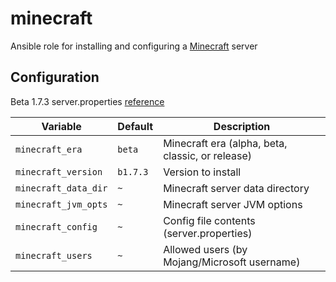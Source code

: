 # minecraft
Ansible role for installing and configuring a [Minecraft](https://minecraft.wiki/w/Tutorials/Setting_up_a_server) server

## Configuration
Beta 1.7.3 server.properties [reference](https://old.reddit.com/r/GoldenAgeMinecraft/comments/14itvbx/how_to_correctly_set_up_a_minecraft_alphabeta/)

| Variable | Default | Description |
| -------- | ------- | ----------- |
| `minecraft_era` | `beta` | Minecraft era (alpha, beta, classic, or release) |
| `minecraft_version` | `b1.7.3` | Version to install |
| `minecraft_data_dir` | `~` | Minecraft server data directory |
| `minecraft_jvm_opts` | `~` | Minecraft server JVM options |
| `minecraft_config` | `~` | Config file contents (server.properties) |
| `minecraft_users` | `~` | Allowed users (by Mojang/Microsoft username) |
